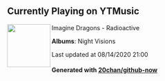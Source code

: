 ## Currently Playing on YTMusic

[<img align="left" width="100" src="https://lh3.googleusercontent.com/q5PWa2JVJApX31A7QU2vE4RY8i5S_ofYbfpxgDjhz5fagMAxv8ROkEpUr2OAYgYrhzYqJpv0bV94DRCb">](https://music.youtube.com/channel/UC0aXrjVxG5pZr99v77wZdPQ)

Imagine Dragons - Radioactive

**Albums**: Night Visions

Last updated at 08/14/2020 21:00

#### Generated with [20chan/github-now](https://github.com/20chan/github-now)


<!--
**20chan/20chan** is a ✨ _special_ ✨ repository because its `README.md` (this file) appears on your GitHub profile.

Here are some ideas to get you started:

- 🔭 I’m currently working on ...
- 🌱 I’m currently learning ...
- 👯 I’m looking to collaborate on ...
- 🤔 I’m looking for help with ...
- 💬 Ask me about ...
- 📫 How to reach me: ...
- 😄 Pronouns: ...
- ⚡ Fun fact: ...
-->
